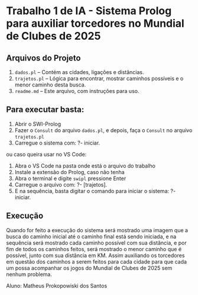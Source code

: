 # Trabalho 1 de IA - Sistema Prolog para auxiliar torcedores no Mundial de Clubes de 2025

## Arquivos do Projeto

1. `dados.pl` – Contém as cidades, ligações e distâncias.
2. `trajetos.pl` – Lógica para encontrar, mostrar caminhos possíveis e o menor caminho desta busca.
3. `readme.md` – Este arquivo, com instruções para uso.

## Para executar basta:
1. Abrir o SWI-Prolog
2. Fazer o `Consult` do arquivo `dados.pl`, e depois, faça o `Consult` no arquivo `trajetos.pl`
3. Carregue o sistema com:
    ?- iniciar.

ou caso queira usar no VS Code:
1. Abra o VS Code na pasta onde está o arquivo do trabalho
2. Instale a extensão do Prolog, caso não tenha
3. Abra o terminal e digite `swipl` pressione Enter
4. Carregue o arquivo com:
    ?- [trajetos].
5. E na sequência, basta digitar o comando para iniciar o sistema:
    ?- iniciar.

## Execução
Quando for feito a execução do sistema será mostrado uma imagem que a busca do caminho inicial até o caminho final
está sendo iniciada, e na sequência será mostrado cada caminho possível com sua distância, e por fim de todos os 
caminhos feitos, será mostrado o menor caminho que é possível, junto com sua distância em KM.
Assim auxiliando os torcedores em questão dos caminhos a serem feitos para cada cidade para que cada um possa
acompanhar os jogos do Mundial de Clubes de 2025 sem nenhum problema.

Aluno: Matheus Prokopowiski dos Santos
